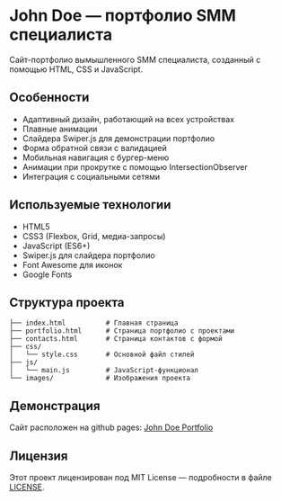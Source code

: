 # John Doe — портфолио SMM специалиста

Cайт-портфолио вымышленного SMM специалиста, созданный с помощью HTML, CSS и JavaScript.

## Особенности

* Адаптивный дизайн, работающий на всех устройствах
* Плавныe анимации
* Слайдера Swiper.js для демонстрации портфолио
* Форма обратной связи с валидацией
* Мобильная навигация с бургер-меню
* Анимации при прокрутке с помощью IntersectionObserver
* Интеграция с социальными сетями

## Используемые технологии

* HTML5
* CSS3 (Flexbox, Grid, медиа-запросы)
* JavaScript (ES6+)
* Swiper.js для слайдера портфолио
* Font Awesome для иконок
* Google Fonts

## Структура проекта

```
├── index.html          # Главная страница  
├── portfolio.html      # Страница портфолио с проектами  
├── contacts.html       # Страница контактов с формой  
├── css/
│   └── style.css       # Основной файл стилей  
├── js/
│   └── main.js         # JavaScript-функционал  
└── images/             # Изображения проекта  
```

## Демонстрация

Сайт расположен на github pages: [John Doe Portfolio](https://innanikitina2353.github.io)

## Лицензия

Этот проект лицензирован под MIT License — подробности в файле [LICENSE](LICENSE).
